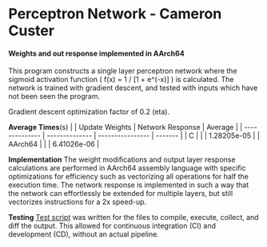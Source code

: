 # Perceptron Network - Cameron Custer #
#### Weights and out response implemented in AArch64 ####
This program constructs a single layer perceptron network where the sigmoid
activation function ( f(x) = 1 / [1 + e^(-x)] ) is calculated. The network is
trained with gradient descent, and tested with inputs which have not been seen
the program.

Gradient descent optimization factor of 0.2 (eta).

**Average Times**(s)
| | Update Weights | Network Response | Average |
| -------------- | -------------- | ---------------- | ------- |
| C              | | | 1.28205e-05 |
| AArch64        | | | 6.41026e-06 |


**Implementation**
The weight modifications and output layer response calculations are performed in
AArch64 assembly language with specific optimizations for efficiency such as
vectorizing all operations for half the execution time. The network response is
implemented in such a way that the network can effortlessly be extended for
multiple layers, but still vectorizes instructions for a 2x speed-up.

**Testing**
[Test script](testrun.sh) was written for the files to compile, execute,
collect, and diff the output. This allowed for continuous integration (CI) and
development (CD), without an actual pipeline.

